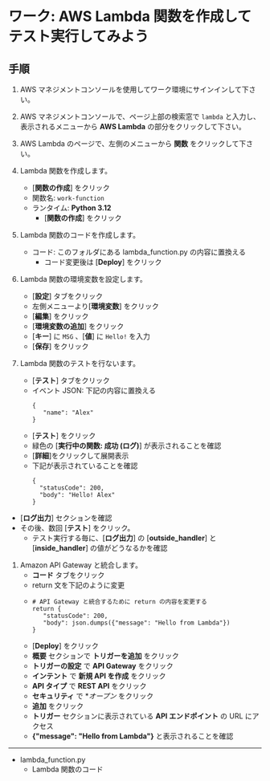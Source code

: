# ワーク: AWS Lambda 関数を作成してテスト実行してみよう

## 手順

1. AWS マネジメントコンソールを使用してワーク環境にサインインして下さい。

1. AWS マネジメントコンソールで、ページ上部の検索窓で `lambda` と入力し、表示されるメニューから **AWS Lambda** の部分をクリックして下さい。  

1. AWS Lambda のページで、左側のメニューから **関数** をクリックして下さい。

1. Lambda 関数を作成します。
   - [**関数の作成**] をクリック
   - 関数名: `work-function`
   - ランタイム: **Python 3.12**
      - [**関数の作成**] をクリック
1. Lambda 関数のコードを作成します。
   - コード: このフォルダにある lambda_function.py の内容に置換える
      - コード変更後は [**Deploy**] をクリック
1. Lambda 関数の環境変数を設定します。
   - [**設定**] タブをクリック
   - 左側メニューより[**環境変数**] をクリック
   - [**編集**] をクリック
   - [**環境変数の追加**] をクリック
   - [**キー**] に `MSG` 、[**値**] に `Hello!` を入力
   - [**保存**] をクリック
1. Lambda 関数のテストを行ないます。
   - [**テスト**] タブをクリック
   - イベント JSON: 下記の内容に置換える
     ```
     {
        "name": "Alex"
     }
     ```
   - [**テスト**] をクリック
   - 緑色の [**実行中の関数: 成功 (ログ)**] が表示されることを確認
   - [**詳細**]をクリックして展開表示
   - 下記が表示されていることを確認
     ```
     {
       "statusCode": 200,
       "body": "Hello! Alex"
     }
     ```
  - [**ログ出力**] セクションを確認
  - その後、数回 [**テスト**] をクリック。
    - テスト実行する毎に、[**ログ出力**] の [**outside_handler**] と [**inside_handler**] の値がどうなるかを確認
1. Amazon API Gateway と統合します。
   - **コード** タブをクリック
   - return 文を下記のように変更
   - ```
     # API Gateway と統合するために return の内容を変更する 
     return {
        "statusCode": 200,
        "body": json.dumps({"message": "Hello from Lambda"})
     }
     ```
   - [**Deploy**] をクリック
   - **概要** セクションで **トリガーを追加** をクリック
   - **トリガーの設定** で **API Gateway** をクリック
   - **インテント** で **新規 API を作成** をクリック
   - **API タイプ** で **REST API** をクリック
   - **セキュリティ** で **オープン* をクリック
   - **追加** をクリック
   - **トリガー** セクションに表示されている **API エンドポイント** の URL にアクセス
   - **{"message": "Hello from Lambda"}** と表示されることを確認
---

* lambda_function.py
  - Lambda 関数のコード







